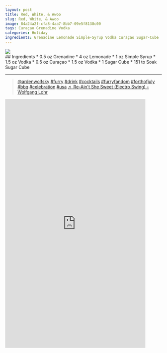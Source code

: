 ```yaml
--- 
layout: post
title: Red, White, & Awoo
slug: Red, White, & Awoo
image: 84a24a2f-cfa8-4aa7-8bb7-09e5f8138c00
tags: Curaçao Grenadine Vodka
categories: Holiday
ingredients: Grenadine Lemonade Simple-Syrup Vodka Curaçao Sugar-Cube
---
```

<div class="drink-image-post"><img src="{{ site.cdn }}{{ page.image }}/public"></div>
## Ingredients
* 0.5 oz Grenadine
* 4 oz Lemonade
* 1 oz Simple Syrup
* 1.5 oz Vodka
* 0.5 oz Curaçao
* 1.5 oz Vodka
* 1 Sugar Cube
* 151 to Soak Sugar Cube

<hr>

<div class="drink-media">
<blockquote class="tiktok-embed" cite="https://www.tiktok.com/@ardenwolfsky/video/7116561612617780526" data-video-id="7116561612617780526" style="max-width: 605px;min-width: 325px;"> <section> <a target="_blank" title="@ardenwolfsky" href="https://www.tiktok.com/@ardenwolfsky?refer=embed" rel="noopener">@ardenwolfsky</a> <a title="furry" target="_blank" href="https://www.tiktok.com/tag/furry?refer=embed" rel="noopener">#furry</a> <a title="drink" target="_blank" href="https://www.tiktok.com/tag/drink?refer=embed" rel="noopener">#drink</a> <a title="cocktails" target="_blank" href="https://www.tiktok.com/tag/cocktails?refer=embed" rel="noopener">#cocktails</a> <a title="furryfandom" target="_blank" href="https://www.tiktok.com/tag/furryfandom?refer=embed" rel="noopener">#furryfandom</a> <a title="forthofjuly" target="_blank" href="https://www.tiktok.com/tag/forthofjuly?refer=embed" rel="noopener">#forthofjuly</a> <a title="bbq" target="_blank" href="https://www.tiktok.com/tag/bbq?refer=embed" rel="noopener">#bbq</a> <a title="celebration" target="_blank" href="https://www.tiktok.com/tag/celebration?refer=embed" rel="noopener">#celebration</a> <a title="usa" target="_blank" href="https://www.tiktok.com/tag/usa?refer=embed" rel="noopener">#usa</a> <a target="_blank" title="♬ Re-Ain't She Sweet (Electro Swing) - Wolfgang Lohr" href="https://www.tiktok.com/music/Re-Ain't-She-Sweet-Electro-Swing-6860210479415953410?refer=embed" rel="noopener">♬ Re-Ain't She Sweet (Electro Swing) - Wolfgang Lohr</a> </section> </blockquote> <script async="" src="https://www.tiktok.com/embed.js"></script>

<div class="youtube-iframe"><iframe width="451" height="801" src="https://www.youtube.com/embed/h0QXdhdwerM" title="" frameborder="0" allow="accelerometer; autoplay; clipboard-write; encrypted-media; gyroscope; picture-in-picture; web-share" allowfullscreen=""></iframe></div>
</div>
